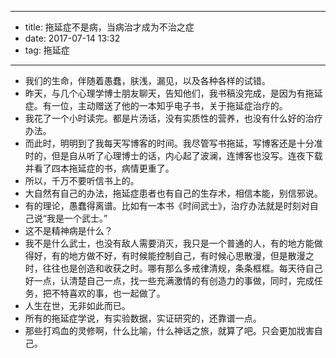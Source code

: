 - --
- title: 拖延症不是病，当病治才成为不治之症
- date: 2017-07-14 13:32
- tag: 拖延症
- --
- 我们的生命，伴随着愚蠢，肤浅，漏见，以及各种各样的试错。
- 昨天，与几个心理学博士朋友聊天，告知他们，我书稿没完成，是因为有拖延症。有一位，主动赠送了他的一本知乎电子书，关于拖延症治疗的。
- 我花了一个小时读完。都是片汤话，没有实质性的营养，也没有什么好的治疗办法。
- 而此时，明明到了我每天写博客的时间。我尽管写书拖延，写博客还是十分准时的，但是自从听了心理博士的话，内心起了波澜，连博客也没写。连夜下载并看了四本拖延症的书，病情更重了。
- 所以，千万不要听信书上的。
- 大自然有自己的办法，拖延症患者也有自己的生存术，相信本能，别信邪说。
- 有的理论，愚蠢得离谱。比如有一本书《时间武士》，治疗办法就是时刻对自己说“我是一个武士。”
- 这不是精神病是什么？
- 我不是什么武士，也没有敌人需要消灭，我只是一个普通的人，有的地方能做得好，有的地方做不好，有时候能控制自己，有时候心思散漫，但是散漫之时，往往也是创造和收获之时。哪有那么多戒律清规，条条框框。每天待自己好一点，认清楚自己一点，找一些充满激情的有创造力的事做，同时，完成任务，把不特喜欢的事，也一起做了。
- 人生在世，无非如此而已。
- 所有的拖延症学说，有实验数据，实证研究的，还靠谱一点。
- 那些打鸡血的灵修啊，什么比喻，什么神话之旅，就算了吧。只会更加戕害自己。
